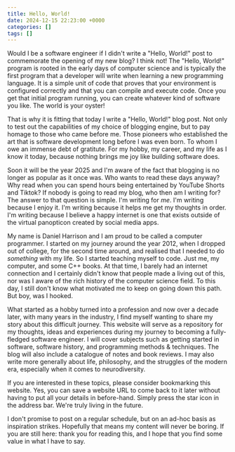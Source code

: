 ```yaml
---
title: Hello, World!
date: 2024-12-15 22:23:00 +0000
categories: []
tags: []
---
```


Would I be a software engineer if I didn't write a "Hello, World!" post to
commemorate the opening of my new blog? I think not! The "Hello, World!"
program is rooted in the early days of computer science and is typically
the first program that a developer will write when learning a new programming
language. It is a simple unit of code that proves that your environment is
configured correctly and that you can compile and execute code. Once you
get that initial program running, you can create whatever kind of software
you like. The world is your oyster!

That is why it is fitting that today I write a "Hello, World!" blog post.
Not only to test out the capabilities of my choice of blogging engine, but
to pay homage to those who came before me. Those pioneers who established
the art that is software development long before I was even born. To whom I
owe an immense debt of gratitute. For my hobby, my career, and my life as
I know it today, because nothing brings me joy like building software does.

Soon it will be the year 2025 and I'm aware of the fact that blogging is no
longer as popular as it once was. Who wants to read these days anyway? Why
read when you can spend hours being entertained by YouTube Shorts and Tiktok?
If nobody is going to read my blog, who then am I writing for? The answer
to that question is simple. I'm writing for *me*. I'm writing because I
enjoy it. I'm writing because it helps me get my thoughts in order. I'm
writing because I believe a happy internet is one that exists outside of the
virtual panopticon created by social media apps.

My name is Daniel Harrison and I am proud to be called a computer programmer.
I started on my journey around the year 2012, when I dropped out of college,
for the second time around, and realised that I needed to do *something*
with my life. So I started teaching myself to code. Just me, my computer,
and some C++ books. At that time, I barely had an internet connection and I
certainly didn't know that people made a living out of this, nor was I aware
of the rich history of the computer science field. To this day, I still don't
know what motivated me to keep on going down this path. But boy, was I hooked.

What started as a hobby turned into a profession and now over a decade later,
with many years in the industry, I find myself wanting to share my story about
this difficult journey. This website will serve as a repository for my thoughts,
ideas and experiences during my journey to becoming a fully-fledged software engineer.
I will cover subjects such as getting started in software, software history, and
programming methods & techniques. The blog will also include a catalogue of notes
and book reviews. I may also write more generally about life, philosophy,
and the struggles of the modern era, especially when it comes to neurodiversity.

If you are interested in these topics, please consider bookmarking this website.
Yes, you can save a website URL to come back to it later without having to put all
your details in before-hand. Simply press the star icon in the address bar.
We're truly living in the future.

I don't promise to post on a regular schedule, but on an ad-hoc basis as
inspiration strikes. Hopefully that means my content will never be boring.
If you are still here: thank you for reading this, and I hope that you
find some value in what I have to say.